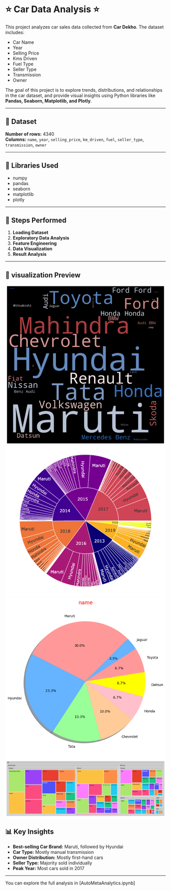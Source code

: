 # ⭐️ Car Data Analysis ⭐️

This project analyzes car sales data collected from **Car Dekho**. The dataset includes:  

- Car Name  
- Year  
- Selling Price  
- Kms Driven  
- Fuel Type  
- Seller Type  
- Transmission  
- Owner  

The goal of this project is to explore trends, distributions, and relationships in the car dataset, and provide visual insights using Python libraries like **Pandas, Seaborn, Matplotlib, and Plotly**.

---

## 📂 Dataset

**Number of rows:** 4340  
**Columns:** `name`, `year`, `selling_price`, `km_driven`, `fuel`, `seller_type`, `transmission`, `owner`  

---

## 🔧 Libraries Used
- numpy
- pandas
- seaborn
- matplotlib
- plotly

---

## 📝 Steps Performed

1. **Loading Dataset**
2. **Exploratory Data Analysis**
3. **Feature Engineering**
4. **Data Visualization**
5. **Result Analysis**

---

## 📸 visualization Preview 

![pic](names.png)
![pic](otherpie.png)
![pic](pie.png)
![pic](tree.png)

## 📊 Key Insights

- **Best-selling Car Brand:** Maruti, followed by Hyundai  
- **Car Type:** Mostly manual transmission  
- **Owner Distribution:** Mostly first-hand cars  
- **Seller Type:** Majority sold individually  
- **Peak Year:** Most cars sold in 2017  

---

You can explore the full analysis in [AutoMetaAnalytics.ipynb]

